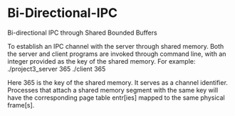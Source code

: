 # Bi-Directional-IPC
Bi-directional IPC through Shared  Bounded Buffers

To establish an IPC channel with the server through shared memory. Both the server and client programs are invoked through command line, with an integer provided as the key of the shared memory. 
For example:
./project3_server 365 
./client 365 

Here 365 is the key of the shared memory. It serves as a channel identifier. Processes that attach a shared memory segment with the same key will have the corresponding page table entr[ies] mapped to the same physical frame[s].
